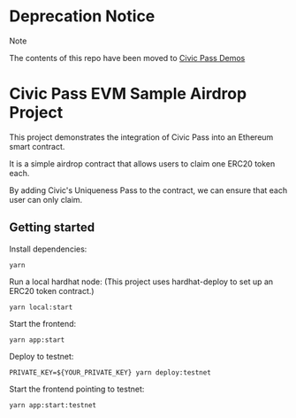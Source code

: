 # Deprecation Notice

> [!NOTE]
> The contents of this repo have been moved to [Civic Pass Demos](https://github.com/civicteam/civic-pass-demos)

# Civic Pass EVM Sample Airdrop Project

This project demonstrates the integration of Civic Pass into an Ethereum smart contract.

It is a simple airdrop contract that allows users to claim one ERC20 token each.

By adding Civic's Uniqueness Pass to the contract, we can ensure that each user can only claim.

## Getting started

Install dependencies:

```shell
yarn
```

Run a local hardhat node:
(This project uses hardhat-deploy to set up an ERC20 token contract.)

```shell
yarn local:start
```

Start the frontend:

```shell
yarn app:start
```

Deploy to testnet:

```shell
PRIVATE_KEY=${YOUR_PRIVATE_KEY} yarn deploy:testnet
```

Start the frontend pointing to testnet:

```shell
yarn app:start:testnet
```
